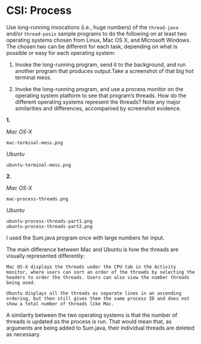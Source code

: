 CSI: Process
=======

Use long-running invocations (i.e., huge numbers) of the `thread-java` and/or `thread-posix` sample programs to do the following on at least two operating systems chosen from Linux, Mac OS X, and Microsoft Windows. The chosen two can be different for each task, depending on what is possible or easy for each operating system:

1. Invoke the long-running program, send it to the background, and run another program that produces output.Take a screenshot of that big hot terminal mess.

2. Invoke the long-running program, and use a process monitor on the operating system platform to see that program’s threads. How do the different operating systems represent the threads? Note any major similarities and differences, accompanied by screenshot evidence.

**1.**

*Mac OS-X*

    mac-terminal-mess.png

*Ubuntu*

    ubuntu-terminal-mess.png

**2.**   

*Mac OS-X*

    mac-process-threads.png


*Ubuntu*

    ubuntu-process-threads-part1.png
    ubuntu-process-threads-part2.png

I used the Sum.java program once with large numbers for input. 

The main difference between Mac and Ubuntu is how the threads are visually represented
differently:

    Mac OS-X displays the threads under the CPU tab in the Activity monitor, where users can sort an order of the threads by selecting the headers to order the threads. Users can also view the number threads being used.  

    Ubuntu displays all the threads as separate lines in an ascending ordering, but then still gives them the same process ID and does not show a total number of threads like Mac. 

A similarity between the two operating systems is that the number of threads is updated as the process is run.  That would mean that, as arguments are being added to Sum.java, their individual threads are deleted as necessary.

